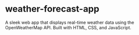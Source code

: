 # weather-forecast-app
A sleek web app that displays real-time weather data using the OpenWeatherMap API. Built with HTML, CSS, and JavaScript.
